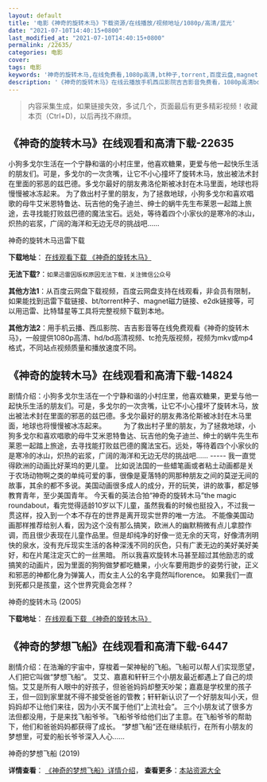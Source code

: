 ```yaml
---
layout: default
title: '电影《神奇的旋转木马》下载资源/在线播放/视频地址/1080p/高清/蓝光'
date: "2021-07-10T14:40:15+0800"
last_modified_at: "2021-07-10T14:40:15+0800"
permalink: /22635/
categories: 电影
cover:
tags: 电影
keywords: '神奇的旋转木马,在线免费看,1080p高清,bt种子,torrent,百度云盘,magnet,磁力链,迅雷下载资源'
description: '《神奇的旋转木马》在线云播放手机西瓜影院吉吉影音免费看，1080p高清bd/hd未删减完整版和tc抢先枪版，mkv/mp4格式，附带bt/torrent种子、magnet/磁力链、百度云盘、网盘资源迅雷下载链接'
---
```


>内容采集生成，如果链接失效，多试几个，页面最后有更多精彩视频！收藏本页（Ctrl+D)，以后再找不麻烦。


## 《神奇的旋转木马》在线观看和高清下载-22635

小狗多戈尔生活在一个宁静和谐的小村庄里，他喜欢糖果，更爱与他一起快乐生活的朋友们。可是，多戈尔的一次贪嘴，让它不小心撞坏了旋转木马，放出被法术封在里面的邪恶的兹巴德。多戈尔最好的朋友弗洛伦斯被冰封在木马里面，地球也将慢慢被冰冻起来。 为了救出村子里的朋友，为了拯救地球，小狗多戈尔和喜欢唱歌的母牛艾米恩特鲁达、玩吉他的兔子迪兰、绅士的蜗牛先生布莱恩一起踏上旅途，去寻找能打败兹巴德的魔法宝石。远处，等待着四个小家伙的是寒冷的冰山，炽热的岩浆，广阔的海洋和无边无尽的挑战吧……


神奇的旋转木马迅雷下载

**下载地址**： [在线观看下载 《神奇的旋转木马》](https://www.993dy.com//vod-detail-id-25804.html) 


**无法下载?**：`如果迅雷因版权原因无法下载，关注微信公众号 `

**其他方法1**：从百度云网盘下载视频，百度云网盘支持在线观看，非会员有限制，如果能找到迅雷下载链接、bt/torrent种子、magnet磁力链接、e2dk链接等，可以用迅雷、比特彗星等工具将完整视频下载到本地。

**其他方法2**：用手机云播、西瓜影院、吉吉影音等在线免费观看《神奇的旋转木马》，一般提供1080p高清、hd/bd高清视频、tc抢先版视频，视频为mkv或mp4格式，不同站点视频质量和播放速度不同。


## 《神奇的旋转木马》在线观看和高清下载-14824

剧情介绍：小狗多戈尔生活在一个宁静和谐的小村庄里，他喜欢糖果，更爱与他一起快乐生活的朋友们。可是，多戈尔的一次贪嘴，让它不小心撞坏了旋转木马，放出被法术封在里面的邪恶的兹巴德。多戈尔最好的朋友弗洛伦斯被冰封在木马里面，地球也将慢慢被冰冻起来。  　　为了救出村子里的朋友，为了拯救地球，小狗多戈尔和喜欢唱歌的母牛艾米恩特鲁达、玩吉他的兔子迪兰、绅士的蜗牛先生布莱恩一起踏上旅途，去寻找能打败兹巴德的魔法宝石。远处，等待着四个小家伙的是寒冷的冰山，炽热的岩浆，广阔的海洋和无边无尽的挑战吧…… ----- 我一直觉得欧洲的动画比好莱坞的更儿童。 比如说法国的一些蜡笔画或者粘土动画都是关于农场动物啊之类的单纯可爱的事，很像是夏落特的网那种朋友之间的莫逆无间的故事，其余的都不多说。美国动画很多成人的成分，开的玩笑，讲的故事，都足够教育青年，至少美国青年。 今天看的英法合拍“神奇的旋转木马”the magic roundabout，看完觉得适龄10岁以下儿童，虽然我看的时候也挺投入，不过我一贯这样，投入到一个本不存在的世界是离开现实世界的唯一方法。 不能像美国动画那样推荐给别人看，因为这个没有那么搞笑，欧洲人的幽默稍微有点儿拿腔作调，而且很少表现在儿童作品里。但是却纯净的好像一览无余的天穹，好像清冽明快的泉水，没有充斥现实生活的各种深浅不同的灰色，只有广袤无边的美好美好美好，和在片尾注定灭亡的一丝黑暗。 所以我喜欢旋转木马甚至超过其他励志的或搞笑的动画片，因为里面的狗狗做梦都吃糖果，小火车要用跑步的姿势行驶，正义和邪恶的神都化身为弹簧人，而女主人公的名字竟然叫florence。 如果我们一直到死都只是孩童，这个世界究竟会怎样？


神奇的旋转木马 (2005)

**下载地址**： [在线观看下载 《神奇的旋转木马》](https://www.btbtdy.me/btdy/dy5005.html) 


## 《神奇的梦想飞船》在线观看和高清下载-6447

剧情介绍：在浩瀚的宇宙中，穿梭着一架神秘的飞船。飞船可以帮人们实现愿望，人们把它叫做“梦想飞船”。 艾艾、嘉嘉和轩轩三个小朋友最近都遇上了自己的烦恼。艾艾是所有人眼中的好孩子，但爸爸妈妈却整天吵架；嘉嘉是学校里的孩子王，但一回到家里就不得不接受爸爸的管教；轩轩新认识了一个好朋友叫小天，但妈妈却不让他们来往，因为小天不属于他们“上流社会”。 三个小朋友试了很多方法但都没用，于是来找飞船爷爷。飞船爷爷给他们出了主意。在飞船爷爷的帮助下，他们和爸爸妈妈都获得了成长。 “梦想飞船“还在继续航行，在所有小朋友的梦想里，可爱的船长爷爷深入人心……


神奇的梦想飞船 (2019)

**详情查看**： [《神奇的梦想飞船》详情介绍](/movie/6447/)， **查看更多**：[本站资源大全](/movie/t/all/)


